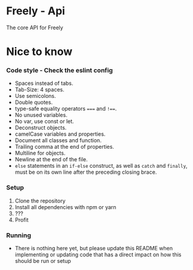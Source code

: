 # Freely - Api
The core API for Freely

# Nice to know
### Code style - Check the eslint config
* Spaces instead of tabs.
* Tab-Size: 4 spaces.
* Use semicolons.
* Double quotes.
* type-safe equality operators `===` and `!==`.
* No unused variables.
* No var, use const or let.
* Deconstruct objects.
* camelCase variables and properties.
* Document all classes and function.
* Trailing comma at the end of properties.
* Multiline for objects.
* Newline at the end of the file.
* `else` statements in an `if-else` construct, as well as `catch` and `finally`, must be on its own line after the preceding closing brace.

### Setup
1. Clone the repository
2. Install all dependencies with npm or yarn
3. ???
4. Profit

### Running
* There is nothing here yet, but please update this README when implementing or updating code that has a direct impact on how this should be run or setup
